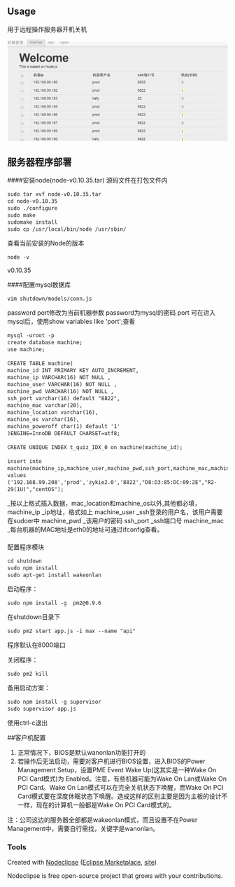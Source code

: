 ## Usage
用于远程操作服务器开机关机

![Alt text](/QQ截图20150304182424.png)

## 服务器程序部署
####安装node(node-v0.10.35.tar)
源码文件在打包文件内

    sudo tar xvf node-v0.10.35.tar
    cd node-v0.10.35
    sudo ./configure
    sudo make
    sudomake install
    sudo cp /usr/local/bin/node /usr/sbin/

查看当前安装的Node的版本

    node -v
v0.10.35

####配置mysql数据库

    vim shutdown/models/conn.js
password port修改为当前机器参数
password为mysql的密码
port 可在进入mysql后，使用show variables like 'port';查看

    mysql -uroot -p
    create database machine;
    use machine;

    CREATE TABLE machine(
    machine_id INT PRIMARY KEY AUTO_INCREMENT,
    machine_ip VARCHAR(16) NOT NULL ,
    machine_user VARCHAR(16) NOT NULL ,
    machine_pwd VARCHAR(16) NOT NULL ,
    ssh_port varchar(16) default "8822",
    machine_mac varchar(20),
    machine_location varchar(16),
    machine_os varchar(16),
    machine_poweroff char(1) default '1'
    )ENGINE=InnoDB DEFAULT CHARSET=utf8;

    CREATE UNIQUE INDEX t_quiz_IDX_0 on machine(machine_id);

    insert into machine(machine_ip,machine_user,machine_pwd,ssh_port,machine_mac,machine_location,machine_os) values ('192.168.99.208','prod','zykie2.0','8822',"D8:D3:85:DC:09:2E","R2-29(1U)","centOS");
_按以上格式插入数据，mac_location和machine_os以外,其他都必填，
machine_ip  _ip地址，格式如上
machine_user _ssh登录的用户名，该用户需要在sudoer中
machine_pwd _该用户的密码
ssh_port  _ssh端口号
machine_mac  _每台机器的MAC地址是eth0的地址可通过ifconfig查看。

####
配置程序模块

    cd shutdown
    sudo npm install
    sudo apt-get install wakeonlan

启动程序：

    sudo npm install -g  pm2@0.9.6
在shutdown目录下

    sudo pm2 start app.js -i max --name "api"
程序默认在8000端口

关闭程序：

    sudo pm2 kill

备用启动方案：

    sudo npm install -g supervisor
    sudo supervisor app.js
使用ctrl-c退出

##客户机配置
1. 正常情况下，BIOS是默认wanonlan功能打开的
2. 若操作后无法启动，需要对客户机进行BIOS设置，进入BIOS的Power Management Setup，设置PME Event Wake Up(这其实是一种Wake On PCI Card模式)为 Enabled。注意，有些机器可能为Wake On Lan或Wake On PCI Card。Wake On Lan模式可以在完全关机状态下唤醒，而Wake On PCI Card模式要在深度休眠状态下唤醒。造成这样的区别主要是因为主板的设计不一样，现在的计算机一般都是Wake On PCI Card模式的。

注：公司这边的服务器全部都是wakeonlan模式，而且设置不在Power Management中，需要自行需找，关键字是wanonlan。

### Tools

Created with [Nodeclipse](https://github.com/Nodeclipse/nodeclipse-1)
 ([Eclipse Marketplace](http://marketplace.eclipse.org/content/nodeclipse), [site](http://www.nodeclipse.org))

Nodeclipse is free open-source project that grows with your contributions.

